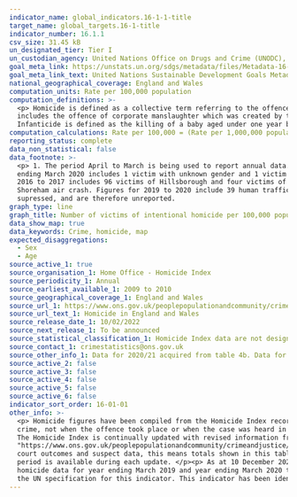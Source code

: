 ```yaml
---
indicator_name: global_indicators.16-1-1-title
target_name: global_targets.16-1-title
indicator_number: 16.1.1
csv_size: 31.45 kB
un_designated_tier: Tier I
un_custodian_agency: United Nations Office on Drugs and Crime (UNODC), World Health Organization (WHO)
goal_meta_link: https://unstats.un.org/sdgs/metadata/files/Metadata-16-01-01.pdf
goal_meta_link_text: United Nations Sustainable Development Goals Metadata (PDF 222 KB)
national_geographical_coverage: England and Wales
computation_units: Rate per 100,000 population
computation_definitions: >-
  <p> Homicide is defined as a collective term referring to the offences of murder, manslaughter and infanticide. </p><p>Murder and manslaughter are common law offences that have never been defined by statute, although they have been modified by statute. </p><p>The manslaughter category
  includes the offence of corporate manslaughter which was created by the Corporate Manslaughter and Corporate Homicide Act 2007 which came into force on 6 April 2008. </p><p>The offence of infanticide was created by the Infanticide Act 1922 and refined by the Infanticide Act 1938.
  Infanticide is defined as the killing of a baby aged under one year by their mother while the balance of her mind was disturbed as a result of giving birth.
computation_calculations: Rate per 100,000 = (Rate per 1,000,000 population/10)
reporting_status: complete
data_non_statistical: false
data_footnote: >-
  <p> 1. The period April to March is being used to report annual data. </p><p> 2. Data for year ending March 2012, 2015 and 2019 each include 1 victim with unknown gender. </p><p> 3. Data for year ending March 2016 includes 1 victim with unknown gender and sex. </p><p> 4. Data for year
  ending March 2020 includes 1 victim with unknown gender and 1 victim with unknown age. </p><p> 5. Data for City of London have been suppressed due to the small population size of the police force area. </p><p> 6. Figures for 2010 to 2011 includes 12 victims of Derrick Bird. Figures for
  2016 to 2017 includes 96 victims of Hillsborough and four victims of the Westminster Bridge attack. Figures for 2017 to 2018 incudes 31 victims of the terrorist attacks that involved multiple victims, including the Manchester Arena bombing, the London Bridge attack and 11 victims of the
  Shoreham air crash. Figures for 2019 to 2020 include 39 human traffic victims who were found dead in a lorry in Essex. </p><p> 7. Figures for England and England and Wales include data for British Transport Police. </p><p> 8. Rates where the number of homicides are fewer than five are
  supressed, and are therefore unreported.
graph_type: line
graph_title: Number of victims of intentional homicide per 100,000 population, by sex and age
data_show_map: true
data_keywords: Crime, homicide, map
expected_disaggregations:
  - Sex
  - Age
source_active_1: true
source_organisation_1: Home Office - Homicide Index
source_periodicity_1: Annual
source_earliest_available_1: 2009 to 2010
source_geographical_coverage_1: England and Wales
source_url_1: https://www.ons.gov.uk/peoplepopulationandcommunity/crimeandjustice/datasets/appendixtableshomicideinenglandandwales
source_url_text_1: Homicide in England and Wales
source_release_date_1: 10/02/2022
source_next_release_1: To be announced
source_statistical_classification_1: Homicide Index data are not designated as National Statistics.
source_contact_1: crimestatistics@ons.gov.uk
source_other_info_1: Data for 2020/21 acquired from table 4b. Data for 2009/2010 to 2019/20 acquired from table 4.
source_active_2: false
source_active_3: false
source_active_4: false
source_active_5: false
source_active_6: false
indicator_sort_order: 16-01-01
other_info: >-
  <p> Homicide figures have been compiled from the Homicide Index recorded by the Home Office, which contains detailed record-level information about each homicide recorded by police in England and Wales. The Homicide Index data are based on the year when the offence was recorded as a
  crime, not when the offence took place or when the case was heard in court. While in the vast majority of cases the offence will be recorded in the same year as it took place, this is not always the case. Caution is therefore needed when looking at longer-term homicide trends. </p><p>
  The Homicide Index is continually updated with revised information from the police as investigations continue and as cases are heard by the courts. For further information, see the <a href=
  "https://www.ons.gov.uk/peoplepopulationandcommunity/crimeandjustice/methodologies/userguidetocrimestatisticsforenglandandwales">user guide for the Homicide Index</a>.</p><p>Home Office statisticians and Police Forces have undertaken a review of all historical homicide data to update
  court outcomes and suspect data, this means totals shown in this table will not match previously published figures. Therefore, previous time series by region and police force area are not available.</p><p> These figures are revised  from the earliest period and therefore only a 10 year
  period is available during each update. </p><p> As at 10 December 2021; figures are subject to revision as cases are dealt with by the police and by the courts, or as further information becomes available. </p><p> Home Office statisticians and police forces have undertaken a review of
  homicide data for year ending March 2019 and year ending March 2020 to update suspect data and cancelled crimes. Totals shown in this table will not match previously published figures. </p><p>Totals may not sum as numbers include some victims with unknown age or sex.</p>  Data follows
  the UN specification for this indicator. This indicator has been identified in collaboration with topic experts.
---
```

